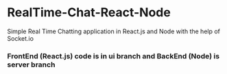 # RealTime-Chat-React-Node
Simple Real Time Chatting application in React.js and Node with the help of Socket.io


### FrontEnd (React.js) code is in ui branch and BackEnd (Node) is server branch
